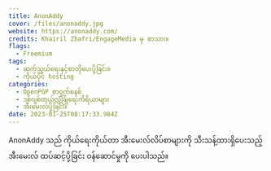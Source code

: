 ```yaml
---
title: AnonAddy
cover: /files/anonaddy.jpg
website: https://anonaddy.com/
credits: Khairil Zhafri/EngageMedia မှ စာသား။
flags:
  - Freemium
tags:
  - ဆက်သွယ်ရေးနှင့်စာတိုပေးပို့ခြင်း။
  - ကိုယ်ပိုင် hosting
categories:
  - OpenPGP စာဝှက်စနစ်
  - ဒစ်ဂျစ်တယ်လုံခြုံရေးကိရိယာများ
  - အီးမေးလ်ပို့ခြင်း။
date: 2023-01-25T08:17:33.984Z
---
```

AnonAddy သည် ကိုယ်ရေးကိုယ်တာ အီးမေးလ်လိပ်စာများကို သီးသန့်ထားရှိပေးသည့် အီးမေးလ် ထပ်ဆင့်ပို့ခြင်း ဝန်ဆောင်မှုကို ပေးပါသည်။